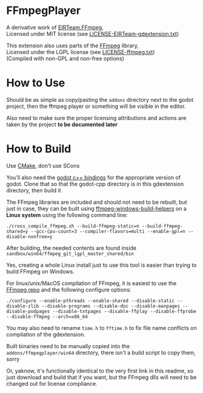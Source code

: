 # FFmpegPlayer

A derivative work of [EIRTeam.FFmpeg](https://github.com/EIRTeam/EIRTeam.FFmpeg/tree/master),  
Licensed under MIT license (see [LICENSE-EIRTeam-gdextension.txt](addons/ffmpegplayer/LICENSE-EIRTeam-gdextension.txt))

This extension also uses parts of the [FFmpeg](https://ffmpeg.org/) library,  
Licensed under the LGPL license (see [LICENSE-ffmpeg.txt](addons/ffmpegplayer/LICENSE-ffmpeg.txt))  
(Compiled with non-GPL and non-free options)

# How to Use

Should be as simple as copy/pasting the `addons` directory next to the godot project, then the ffmpeg player or something will be visible in the editor.

Also need to make sure the proper licensing attributions and actions are taken by the project **to be documented later**

# How to Build

Use [CMake](https://cmake.org/), don't use SCons

You'll also need the [godot c++ bindings](https://github.com/godotengine/godot-cpp) for the appropriate version of godot. Clone that so that the godot-cpp directory is in this gdextension directory, then build it

The FFmpeg libraries are included and should not need to be rebuilt, but just in case, they can be built using [ffmpeg-windows-build-helpers](https://github.com/rdp/ffmpeg-windows-build-helpers) on a **Linux system** using the following command line:

```
./cross_compile_ffmpeg.sh --build-ffmpeg-static=n --build-ffmpeg-shared=y --gcc-cpu-count=3 --compiler-flavors=multi --enable-gpl=n --disable-nonfree=y
```

After building, the needed contents are found inside `sandbox/win64/ffmpeg_git_lgpl_master_shared/bin`

Yes, creating a whole Linux install just to use this tool is easier than trying to build FFmpeg on Windows.

For linux/unix/MacOS compilation of FFmpeg, it is easiest to use the [FFmpeg repo](https://github.com/FFmpeg/FFmpeg) and the following configure options:

```
./configure --enable-pthreads --enable-shared --disable-static --disable-zlib --disable-programs --disable-doc --disable-manpages --disable-podpages --disable-txtpages --disable-ffplay --disable-ffprobe --disable-ffmpeg --arch=x86_64
```

You may also need to rename `time.h` to `fftime.h` to fix file name conflicts on compilation of the gdextension.

Built binaries need to be manually copied into the `addons/ffmpegplayer/win64` directory, there isn't a build script to copy them, sorry

Or, yaknow, it's functionally identical to the very first link in this readme, so just download and build that if you want, but the FFmpeg dlls will need to be changed out for license compliance.